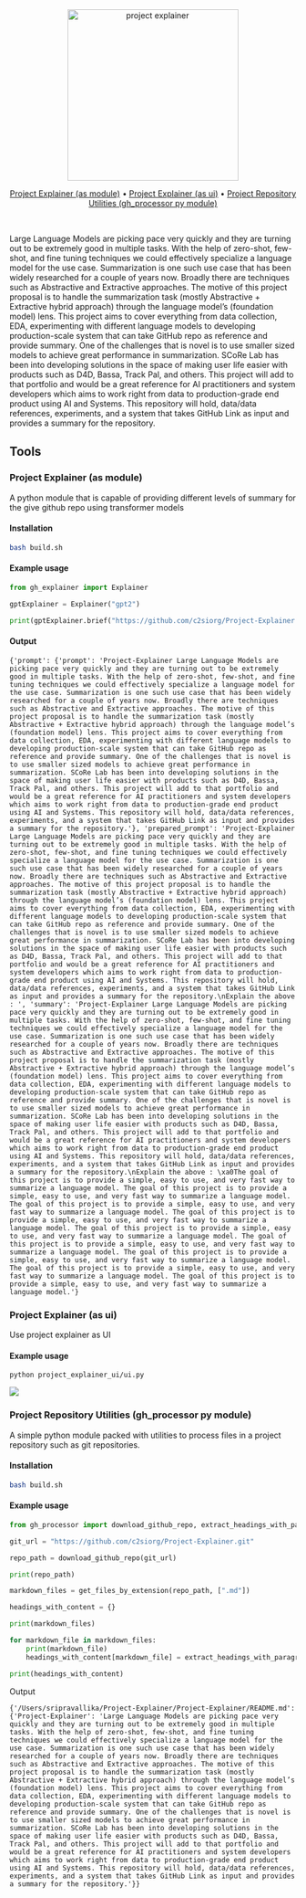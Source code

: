 <div align="center">
  <img alt="project explainer" src="static/logos/logo.svg" width=300>

[Project Explainer (as module)](#project-explainer-as-module) •
[Project Explainer (as ui)](#project-explainer-as-ui) •
[Project Repository Utilities (gh_processor py module)](#project-repository-utilities-gh_processor-py-module)
</div>

<br/>

Large Language Models are picking pace very quickly and they are turning out to be extremely good in multiple tasks. With the help of zero-shot, few-shot, and fine tuning techniques we could effectively specialize a language model for the use case. Summarization is one such use case that has been widely researched for a couple of years now. Broadly there are techniques such as Abstractive and Extractive approaches. The motive of this project proposal is to handle the summarization task (mostly Abstractive + Extractive hybrid approach) through the language model’s (foundation model) lens. This project aims to cover everything from data collection, EDA, experimenting with different language models to developing production-scale system that can take GitHub repo as reference and provide summary. One of the challenges that is novel is to use smaller sized models to achieve great performance in summarization. SCoRe Lab has been into developing solutions in the space of making user life easier with products such as D4D, Bassa, Track Pal, and others. This project will add to that portfolio and would be a great reference for AI practitioners and system developers which aims to work right from data to production-grade end product using AI and Systems. This repository will hold, data/data references, experiments, and a system that takes GitHub Link as input and provides a summary for the repository.


## Tools

### Project Explainer (as module)

A python module that is capable of providing different levels of summary for the give github repo using transformer models

#### Installation

```bash
bash build.sh
```

#### Example usage

```python
from gh_explainer import Explainer

gptExplainer = Explainer("gpt2")

print(gptExplainer.brief("https://github.com/c2siorg/Project-Explainer.git"))
```

#### Output

```
{'prompt': {'prompt': 'Project-Explainer Large Language Models are picking pace very quickly and they are turning out to be extremely good in multiple tasks. With the help of zero-shot, few-shot, and fine tuning techniques we could effectively specialize a language model for the use case. Summarization is one such use case that has been widely researched for a couple of years now. Broadly there are techniques such as Abstractive and Extractive approaches. The motive of this project proposal is to handle the summarization task (mostly Abstractive + Extractive hybrid approach) through the language model’s (foundation model) lens. This project aims to cover everything from data collection, EDA, experimenting with different language models to developing production-scale system that can take GitHub repo as reference and provide summary. One of the challenges that is novel is to use smaller sized models to achieve great performance in summarization. SCoRe Lab has been into developing solutions in the space of making user life easier with products such as D4D, Bassa, Track Pal, and others. This project will add to that portfolio and would be a great reference for AI practitioners and system developers which aims to work right from data to production-grade end product using AI and Systems. This repository will hold, data/data references, experiments, and a system that takes GitHub Link as input and provides a summary for the repository.'}, 'prepared_prompt': 'Project-Explainer Large Language Models are picking pace very quickly and they are turning out to be extremely good in multiple tasks. With the help of zero-shot, few-shot, and fine tuning techniques we could effectively specialize a language model for the use case. Summarization is one such use case that has been widely researched for a couple of years now. Broadly there are techniques such as Abstractive and Extractive approaches. The motive of this project proposal is to handle the summarization task (mostly Abstractive + Extractive hybrid approach) through the language model’s (foundation model) lens. This project aims to cover everything from data collection, EDA, experimenting with different language models to developing production-scale system that can take GitHub repo as reference and provide summary. One of the challenges that is novel is to use smaller sized models to achieve great performance in summarization. SCoRe Lab has been into developing solutions in the space of making user life easier with products such as D4D, Bassa, Track Pal, and others. This project will add to that portfolio and would be a great reference for AI practitioners and system developers which aims to work right from data to production-grade end product using AI and Systems. This repository will hold, data/data references, experiments, and a system that takes GitHub Link as input and provides a summary for the repository.\nExplain the above : ', 'summary': 'Project-Explainer Large Language Models are picking pace very quickly and they are turning out to be extremely good in multiple tasks. With the help of zero-shot, few-shot, and fine tuning techniques we could effectively specialize a language model for the use case. Summarization is one such use case that has been widely researched for a couple of years now. Broadly there are techniques such as Abstractive and Extractive approaches. The motive of this project proposal is to handle the summarization task (mostly Abstractive + Extractive hybrid approach) through the language model’s (foundation model) lens. This project aims to cover everything from data collection, EDA, experimenting with different language models to developing production-scale system that can take GitHub repo as reference and provide summary. One of the challenges that is novel is to use smaller sized models to achieve great performance in summarization. SCoRe Lab has been into developing solutions in the space of making user life easier with products such as D4D, Bassa, Track Pal, and others. This project will add to that portfolio and would be a great reference for AI practitioners and system developers which aims to work right from data to production-grade end product using AI and Systems. This repository will hold, data/data references, experiments, and a system that takes GitHub Link as input and provides a summary for the repository.\nExplain the above : \xa0The goal of this project is to provide a simple, easy to use, and very fast way to summarize a language model. The goal of this project is to provide a simple, easy to use, and very fast way to summarize a language model. The goal of this project is to provide a simple, easy to use, and very fast way to summarize a language model. The goal of this project is to provide a simple, easy to use, and very fast way to summarize a language model. The goal of this project is to provide a simple, easy to use, and very fast way to summarize a language model. The goal of this project is to provide a simple, easy to use, and very fast way to summarize a language model. The goal of this project is to provide a simple, easy to use, and very fast way to summarize a language model. The goal of this project is to provide a simple, easy to use, and very fast way to summarize a language model. The goal of this project is to provide a simple, easy to use, and very fast way to summarize a language model.'}
```

### Project Explainer (as ui)

Use project explainer as UI

#### Example usage

```
python project_explainer_ui/ui.py
```

![](static/ui.png)


### Project Repository Utilities (gh_processor py module)

A simple python module packed with utilities to process files in a project repository such as git repositories.

#### Installation

```bash
bash build.sh
```

#### Example usage

```python
from gh_processor import download_github_repo, extract_headings_with_paragraphs_from_markdown, get_files_by_extension

git_url = "https://github.com/c2siorg/Project-Explainer.git"

repo_path = download_github_repo(git_url)

print(repo_path)

markdown_files = get_files_by_extension(repo_path, [".md"])

headings_with_content = {}

print(markdown_files)

for markdown_file in markdown_files:
    print(markdown_file)
    headings_with_content[markdown_file] = extract_headings_with_paragraphs_from_markdown(markdown_file)

print(headings_with_content)
```

Output

```
{'/Users/sripravallika/Project-Explainer/Project-Explainer/README.md': {'Project-Explainer': 'Large Language Models are picking pace very quickly and they are turning out to be extremely good in multiple tasks. With the help of zero-shot, few-shot, and fine tuning techniques we could effectively specialize a language model for the use case. Summarization is one such use case that has been widely researched for a couple of years now. Broadly there are techniques such as Abstractive and Extractive approaches. The motive of this project proposal is to handle the summarization task (mostly Abstractive + Extractive hybrid approach) through the language model’s (foundation model) lens. This project aims to cover everything from data collection, EDA, experimenting with different language models to developing production-scale system that can take GitHub repo as reference and provide summary. One of the challenges that is novel is to use smaller sized models to achieve great performance in summarization. SCoRe Lab has been into developing solutions in the space of making user life easier with products such as D4D, Bassa, Track Pal, and others. This project will add to that portfolio and would be a great reference for AI practitioners and system developers which aims to work right from data to production-grade end product using AI and Systems. This repository will hold, data/data references, experiments, and a system that takes GitHub Link as input and provides a summary for the repository.'}}
```
